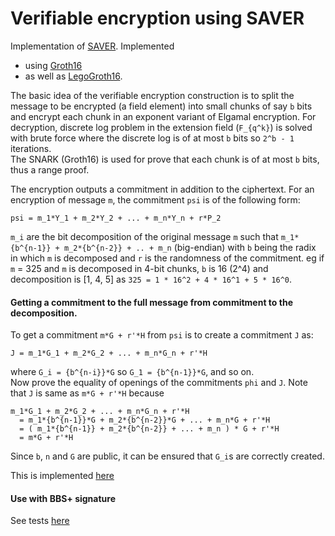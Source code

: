 # Verifiable encryption using SAVER

Implementation of [SAVER](https://eprint.iacr.org/2019/1270). Implemented 
- using [Groth16](src/saver_groth16.rs) 
- as well as [LegoGroth16](src/saver_legogroth16.rs).

The basic idea of the verifiable encryption construction is to split the message to be encrypted (a field element) into small chunks
of say `b` bits and encrypt each chunk in an exponent variant of Elgamal encryption. For decryption, discrete log problem in the
extension field (`F_{q^k}`) is solved with brute force where the discrete log is of at most `b` bits so `2^b - 1` iterations.  
The SNARK (Groth16) is used for prove that each chunk is of at most `b` bits, thus a range proof.  

The encryption outputs a commitment in addition to the ciphertext. For an encryption of message `m`, the commitment `psi` is of the following form:

```
psi = m_1*Y_1 + m_2*Y_2 + ... + m_n*Y_n + r*P_2  
```

`m_i` are the bit decomposition of the original message `m` such that `m_1*{b^{n-1}} + m_2*{b^{n-2}} + .. + m_n` (big-endian) with `b` being the radix in which `m` is decomposed and `r` is the randomness of the commitment. eg if `m` = 325 and `m` is decomposed in 4-bit chunks, `b` is 16 (2^4) and decomposition is [1, 4, 5] as `325 = 1 * 16^2 + 4 * 16^1 + 5 * 16^0`.


#### Getting a commitment to the full message from commitment to the decomposition.

To get a commitment `m*G + r'*H` from `psi` is to create a commitment `J` as:

```
J = m_1*G_1 + m_2*G_2 + ... + m_n*G_n + r'*H  
```

where `G_i = {b^{n-i}}*G` so `G_1 = {b^{n-1}}*G`, and so on.  
Now prove the equality of openings of the commitments `phi` and `J`. Note that `J` is same as `m*G + r'*H` because

```
m_1*G_1 + m_2*G_2 + ... + m_n*G_n + r'*H 
  = m_1*{b^{n-1}}*G + m_2*{b^{n-2}}*G + ... + m_n*G + r'*H  
  = ( m_1*{b^{n-1}} + m_2*{b^{n-2}} + ... + m_n ) * G + r'*H 
  = m*G + r'*H
```

Since `b`, `n` and `G` are public, it can be ensured that `G_i`s are correctly created.

This is implemented [here](src/commitment.rs)

#### Use with BBS+ signature

See tests [here](src/tests.rs)
